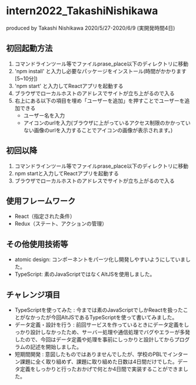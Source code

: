 # intern2022_TakashiNishikawa
produced by Takashi Nishikawa
2020/5/27-2020/6/9 (実開発時間4日)

## 初回起動方法

1. コマンドラインツール等でファイルprase_place以下のディレクトリに移動
2. 'npm install' と入力し必要なパッケージをインストール(時間がかかります[5~10分])
3. 'npm start' と入力してReactアプリを起動する
4. ブラウザでローカルホストのアドレスでサイトが立ち上がるので入る
5. 右上にある以下の項目を埋め「ユーザーを追加」を押すことでユーザーを追加できる
    - ユーザー名を入力
    - アイコンのurlを入力(ブラウザに上がっているアクセス制限のかかっていない画像のurlを入力することでアイコンの画像が表示されます。)

## 初回以降

1. コマンドラインツール等でファイルprase_place以下のディレクトリに移動
2. npm startと入力してReactアプリを起動する
3. ブラウザでローカルホストのアドレスでサイトが立ち上がるので入る

## 使用フレームワーク
- React（指定された条件）
- Redux（ステート、アクションの管理）

## その他使用技術等
- atomic design: コンポーネントをパーツ化し開発しやすいようにしていました。
- TypeScript: 素のJavaScriptではなくAltJSを使用しました。

## チャレンジ項目
- TypeScriptを使ってみた : 今までは素のJavaScriptでしかReactを扱ったことがなかったが今回AltJSであるTypeScriptを使って書いてみました。
- データ定義・設計を行う : 前回サービスを作っているときにデータ定義をしっかり設計しなかったため、サーバー処理や通信処理でバグやエラーが多発したので、今回はデータ定義や処理を事前にしっかりと設計してからプログラムの記述を開始しました。
- 短期間開発 : 意図したものではありませんでしたが、学校のPBLでインターン課題に全く取り組めず、課題に取り組めた日数は4日間だけでした。データ定義をしっかりと行ったおかげで何とか4日間で実装することができました。
